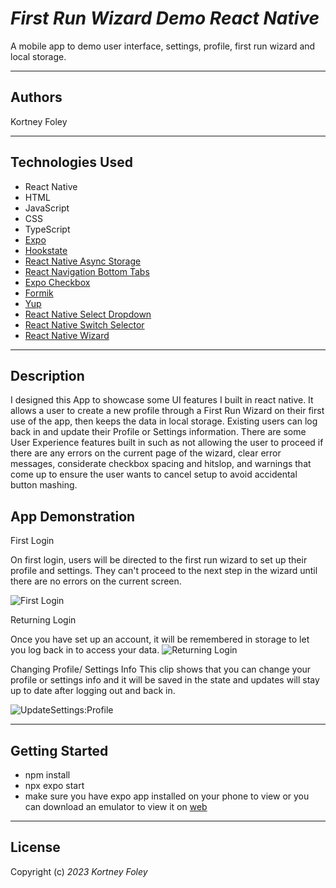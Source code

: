 # _First Run Wizard Demo React Native_

A mobile app to demo user interface, settings, profile, first run wizard and local storage.

---

## Authors

Kortney Foley

---

## Technologies Used

- React Native
- HTML
- JavaScript
- CSS
- TypeScript
- [Expo](https://expo.dev/)
- [Hookstate](https://www.npmjs.com/package/@hookstate/core)
- [React Native Async Storage](https://www.npmjs.com/package/@react-native-async-storage/async-storage)
- [React Navigation Bottom Tabs](https://www.npmjs.com/package/@react-navigation/bottom-tabs)
- [Expo Checkbox](https://www.npmjs.com/package/expo-checkbox)
- [Formik](https://www.npmjs.com/package/formik)
- [Yup](https://www.npmjs.com/package/yup)
- [React Native Select Dropdown](https://www.npmjs.com/package/react-native-select-dropdown)
- [React Native Switch Selector](https://www.npmjs.com/package/react-native-switch-selector)
- [React Native Wizard](https://www.npmjs.com/package/react-native-wizard)

---

## Description

I designed this App to showcase some UI features I built in react native. It allows a user to create a new profile through a First Run Wizard on their first use of the app, then keeps the data in local storage. Existing users can log back in and update their Profile or Settings information. There are some User Experience features built in such as not allowing the user to proceed if there are any errors on the current page of the wizard, clear error messages, considerate checkbox spacing and hitslop, and warnings that come up to ensure the user wants to cancel setup to avoid accidental button mashing. 

## App Demonstration

First Login 

On first login, users will be directed to the first run wizard to set up their profile and settings. They can't proceed to the next step in the wizard until there are no errors on the current screen.

![First Login](https://github.com/kfoley123/FirstRunWiz/assets/86269768/9ef894ca-a128-454c-897c-c7e3a6fea8db)



Returning Login 

Once you have set up an account, it will be remembered in storage to let you log back in to access your data.
![Returning Login](https://github.com/kfoley123/FirstRunWiz/assets/86269768/4a3d59e2-e88a-49c5-85ba-7bd1b98377ed)



Changing Profile/ Settings Info 
This clip shows that you can change your profile or settings info and it will be saved in the state and updates will stay up to date after logging out and back in.

![UpdateSettings:Profile](https://github.com/kfoley123/FirstRunWiz/assets/86269768/31ac2ee0-fafa-426c-b7ff-d7ff0d5f9387)




---

## Getting Started

- npm install
- npx expo start
- make sure you have expo app installed on your phone to view or you can download an emulator to view it on [web](https://docs.expo.dev/workflow/ios-simulator/)

---

## License

Copyright (c) _2023_ _Kortney Foley_
